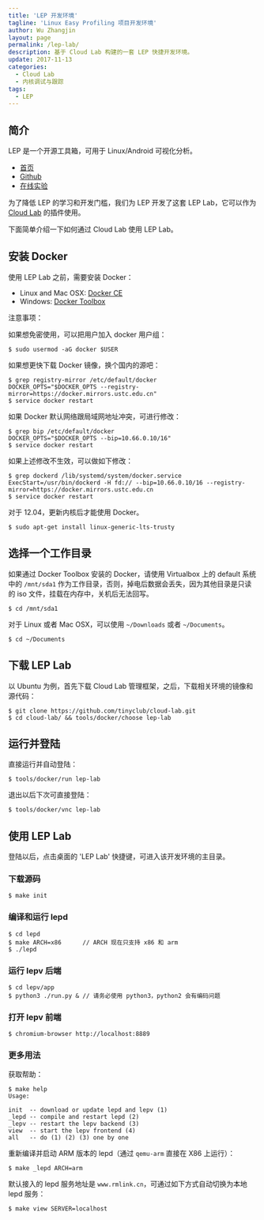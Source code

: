 ```yaml
---
title: 'LEP 开发环境'
tagline: 'Linux Easy Profiling 项目开发环境'
author: Wu Zhangjin
layout: page
permalink: /lep-lab/
description: 基于 Cloud Lab 构建的一套 LEP 快捷开发环境。
update: 2017-11-13
categories:
  - Cloud Lab
  - 内核调试与跟踪
tags:
  - LEP
---
```


## 简介

LEP 是一个开源工具箱，可用于 Linux/Android 可视化分析。

* [首页](http://www.linuxep.com/)
* [Github](https://github.com/linuxep/)
* [在线实验](http://tinylab.cloud:6080/labs/)

为了降低 LEP 的学习和开发门槛，我们为 LEP 开发了这套 LEP Lab，它可以作为 [Cloud Lab](http://tinylab.org/cloud-lab) 的插件使用。

下面简单介绍一下如何通过 Cloud Lab 使用 LEP Lab。

## 安装 Docker

使用 LEP Lab 之前，需要安装 Docker：

* Linux and Mac OSX: [Docker CE](https://store.docker.com/search?type=edition&offering=community)
* Windows: [Docker Toolbox](https://www.docker.com/docker-toolbox)

注意事项：

如果想免密使用，可以把用户加入 docker 用户组：

    $ sudo usermod -aG docker $USER

如果想更快下载 Docker 镜像，换个国内的源吧：

    $ grep registry-mirror /etc/default/docker
    DOCKER_OPTS="$DOCKER_OPTS --registry-mirror=https://docker.mirrors.ustc.edu.cn"
    $ service docker restart

如果 Docker 默认网络跟局域网地址冲突，可进行修改：

    $ grep bip /etc/default/docker
    DOCKER_OPTS="$DOCKER_OPTS --bip=10.66.0.10/16"
    $ service docker restart

如果上述修改不生效，可以做如下修改：

    $ grep dockerd /lib/systemd/system/docker.service
    ExecStart=/usr/bin/dockerd -H fd:// --bip=10.66.0.10/16 --registry-mirror=https://docker.mirrors.ustc.edu.cn
    $ service docker restart

对于 12.04，更新内核后才能使用 Docker。

    $ sudo apt-get install linux-generic-lts-trusty

## 选择一个工作目录

如果通过 Docker Toolbox 安装的 Docker，请使用 Virtualbox 上的 default 系统中的 `/mnt/sda1` 作为工作目录，否则，掉电后数据会丢失，因为其他目录是只读的 iso 文件，挂载在内存中，关机后无法回写。

    $ cd /mnt/sda1

对于 Linux 或者 Mac OSX，可以使用 `~/Downloads` 或者 `~/Documents`。

    $ cd ~/Documents

## 下载 LEP Lab

以 Ubuntu 为例，首先下载 Cloud Lab 管理框架，之后，下载相关环境的镜像和源代码：

    $ git clone https://github.com/tinyclub/cloud-lab.git
    $ cd cloud-lab/ && tools/docker/choose lep-lab

## 运行并登陆

直接运行并自动登陆：

    $ tools/docker/run lep-lab

退出以后下次可直接登陆：

    $ tools/docker/vnc lep-lab

## 使用 LEP Lab

登陆以后，点击桌面的 'LEP Lab' 快捷键，可进入该开发环境的主目录。

### 下载源码

    $ make init

### 编译和运行 lepd

    $ cd lepd
    $ make ARCH=x86      // ARCH 现在只支持 x86 和 arm
    $ ./lepd

### 运行 lepv 后端

    $ cd lepv/app
    $ python3 ./run.py & // 请务必使用 python3，python2 会有编码问题

### 打开 lepv 前端

    $ chromium-browser http://localhost:8889

### 更多用法

获取帮助：

    $ make help
    Usage:

    init  -- download or update lepd and lepv (1)
    _lepd -- compile and restart lepd (2)
    _lepv -- restart the lepv backend (3)
    view  -- start the lepv frontend (4)
    all   -- do (1) (2) (3) one by one

重新编译并启动 ARM 版本的 lepd（通过 `qemu-arm` 直接在 X86 上运行）：

    $ make _lepd ARCH=arm

默认接入的 lepd 服务地址是 `www.rmlink.cn`，可通过如下方式自动切换为本地 lepd 服务：

    $ make view SERVER=localhost
